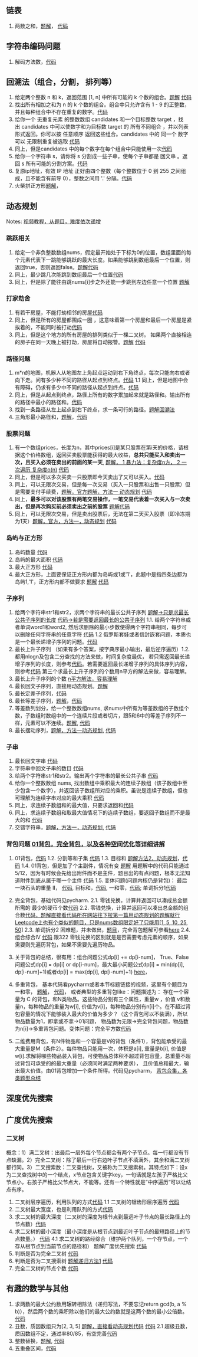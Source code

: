 ## 链表
1. 两数之和，[题解](https://leetcode-cn.com/problems/add-two-numbers/solution/liang-shu-xiang-jia-by-leetcode-solution/)， [代码 ](https://leetcode-cn.com/problems/add-two-numbers/submissions/)

## 字符串编码问题
1. 解码方法数，[代码](https://leetcode-cn.com/problems/decode-ways/)

## 回溯法（组合，分割， 排列等）
1. 给定两个整数 n 和 k，返回范围 [1, n] 中所有可能的 k 个数的组合。[题解](https://programmercarl.com/0077.%E7%BB%84%E5%90%88.html#%E5%9B%9E%E6%BA%AF%E6%B3%95%E4%B8%89%E9%83%A8%E6%9B%B2) [代码](https://leetcode-cn.com/problems/combinations/)
2. 找出所有相加之和为 n 的 k 个数的组合。组合中只允许含有 1 - 9 的正整数，并且每种组合中不存在重复的数字。[代码](https://leetcode-cn.com/problems/combination-sum-iii/)
3. 给你一个 无重复元素 的整数数组 candidates 和一个目标整数 target ，找出 candidates 中可以使数字和为目标数 target 的 所有不同组合 ，并以列表形式返回。你可以按 任意顺序 返回这些组合。candidates 中的 同一个 数字可以 无限制重复被选取 [代码](https://leetcode-cn.com/problems/combination-sum/)
4. 同上，但是candidates 中的每个数字在每个组合中只能使用一次[代码](https://leetcode-cn.com/problems/combination-sum-ii/)
5. 给你一个字符串 s，请你将 s 分割成一些子串，使每个子串都是 回文串 。返回 s 所有可能的分割方案。[代码](https://leetcode-cn.com/problems/palindrome-partitioning/)
6. 复原ip地址，有效 IP 地址 正好由四个整数（每个整数位于 0 到 255 之间组成，且不能含有前导 0），整数之间用 '.' 分隔。[代码](https://leetcode-cn.com/problems/restore-ip-addresses/)
7. 火柴拼正方形[题解](https://leetcode-cn.com/problems/matchsticks-to-square/solution/hui-su-suan-fa-jie-jue-ji-you-hua-chao-g-9iyl/)，
## 动态规划
Notes: [视频教程，从题目，难度依次递增](https://www.bilibili.com/video/BV178411H7hV/?spm_id_from=333.337.search-card.all.click&vd_source=7adf0cda936c36eebd7645a34ff0bcb8)
### 跳跃相关
1. 给定一个非负整数数组nums，假定最开始处于下标为0的位置，数组里面的每个元素代表下一跳能够跳跃的最大长度。如果能够跳到数组最后一个位置，则返回true，否则返回false。[题解](https://leetcode.cn/problems/jump-game/solution/tiao-yue-you-xi-by-leetcode-solution/)[代码](https://www.nowcoder.com/profile/850501027/codeBookDetail?submissionId=123384576)
2. 同上，最少跳几次能跳到数组最后一个位置[代码](https://www.nowcoder.com/profile/850501027/codeBookDetail?submissionId=123433063)
3. 同上，但是除了能往由跳nums[i]步之外还能一步跳到左边任意一个位置 [题解](https://leetcode-cn.com/problems/zui-xiao-tiao-yue-ci-shu/solution/zui-xiao-tiao-yue-ci-shu-by-leetcode-solution/)
### 打家劫舍
1. 有若干房屋，不能打劫相邻的房屋[代码](https://leetcode-cn.com/problems/house-robber/)
2. 同上，但是所有的房屋都围成一圈 ，这意味着第一个房屋和最后一个房屋是紧挨着的，不能同时被打劫[代码](https://leetcode-cn.com/problems/house-robber-ii/submissions/)
3. 同上，但是这个地方的所有房屋的排列类似于一棵二叉树。 如果两个直接相连的房子在同一天晚上被打劫，房屋将自动报警。[题解](https://programmercarl.com/0337.%E6%89%93%E5%AE%B6%E5%8A%AB%E8%88%8DIII.html#%E5%85%B6%E4%BB%96%E8%AF%AD%E8%A8%80%E7%89%88%E6%9C%AC) [代码](https://leetcode-cn.com/problems/house-robber-iii/submissions/)

### 路径问题
1. m*n的地图，机器人从地图左上角起点运动到右下角终点，每次只能向右或者向下走。问有多少种不同的路径从起点到终点。[代码](https://www.nowcoder.com/profile/850501027/codeBookDetail?submissionId=122424211)
1.1 同上，但是地图中会有障碍，仍求有多少中不同的路径从起点到终点。[代码](https://leetcode-cn.com/problems/unique-paths-ii/submissions/)
2. 同上，但是从起点到终点，路径上所有的数字累加起来就是路径和。输出所有的路径中最小的路径和。[代码](https://www.nowcoder.com/profile/850501027/codeBookDetail?submissionId=122617184)
3. 找到一条路径从左上起点到右下终点，求一条可行的路径。[题解回溯法](https://leetcode-cn.com/problems/robot-in-a-grid-lcci/solution/hui-su-mi-lu-de-ji-qi-ren-python-by-yuer-fcne/)
4. 三角形最小路径和，[题解](https://leetcode-cn.com/problems/triangle/solution/san-jiao-xing-zui-xiao-lu-jing-he-by-leetcode-solu/)，[代码](https://leetcode-cn.com/problems/triangle/submissions/)
### 股票问题
1. 有一个数组prices，长度为n，其中prices[i]是某只股票在第i天的价格，请根据这个价格数组，返回买卖股票能获得的最大收益，**总共只能买入和卖出一次，且买入必须在卖出的前面的某一天**, [题解， 1 暴力法：复杂度n方， 2 一次遍历 复杂度o(n)](https://leetcode-cn.com/problems/gu-piao-de-zui-da-li-run-lcof/solution/gu-piao-de-zui-da-li-run-by-leetcode-sol-0l1g/) [代码](https://leetcode-cn.com/problems/gu-piao-de-zui-da-li-run-lcof/submissions/)
2. 同上，但是可以多次买卖一只股票即今天卖出了又可以买入。[代码](https://leetcode-cn.com/problems/best-time-to-buy-and-sell-stock-ii/)
3. 同上，可以无限次交易，但是每一次交易（买入一只股票和出售一只股票）但是需要支付手续费，[题解，官方题解，方法一 动态规划](https://leetcode-cn.com/problems/best-time-to-buy-and-sell-stock-with-transaction-fee/solution/mai-mai-gu-piao-de-zui-jia-shi-ji-han-sh-rzlz/) [代码](https://leetcode-cn.com/problems/best-time-to-buy-and-sell-stock-with-transaction-fee/)
5. 同上，**最多可以对该股票有两笔交易操作，一笔交易代表着一次买入与一次卖出，但是再次购买前必须卖出之前的股票** [题解代码](https://www.nowcoder.com/profile/850501027/codeBookDetail?submissionId=125522718)
6. 同上，可以无限次交易，但是卖出股票后，无法在第二天买入股票（即冷冻期为1天）[题解，官方，方法一，动态规划](https://leetcode-cn.com/problems/best-time-to-buy-and-sell-stock-with-cooldown/solution/zui-jia-mai-mai-gu-piao-shi-ji-han-leng-dong-qi-4/) [代码](https://leetcode-cn.com/problems/best-time-to-buy-and-sell-stock-with-cooldown/submissions/)

### 岛屿与正方形
1. 岛屿数量 [代码](https://leetcode-cn.com/problems/number-of-islands/)
2. 岛屿的最大面积 [代码](https://leetcode-cn.com/problems/max-area-of-island/)
3. 最大正方形 [代码](https://leetcode-cn.com/problems/maximal-square/)
4. 最大正方形，上面要保证正方形内都为岛屿或1或'1'，此题中是指四条边都为岛屿1,'1'，正方形内部不做要求 [题解](https://leetcode-cn.com/problems/largest-1-bordered-square/solution/shu-ju-jie-gou-he-suan-fa-zui-da-de-yi-1-8l94/) [代码](https://leetcode-cn.com/problems/largest-1-bordered-square/submissions/)

### 子序列
1. 给两个字符串str1和str2，求两个字符串的最长公共子序列  [题解->只是求最长公共子序列的长度](https://leetcode-cn.com/problems/longest-common-subsequence/solution/zui-chang-gong-gong-zi-xu-lie-by-leetcod-y7u0/) [代码->若是需要返回最长的公共子序列](https://www.nowcoder.com/profile/850501027/codeBookDetail?submissionId=125364768)
1.1. 给两个字符串或者单词word1和word2, 然后求删除的最小步数使得两个字符串相同，每步可以删除任何字符串的任意字符 [代码](https://leetcode-cn.com/problems/delete-operation-for-two-strings/) 1.2 俄罗斯套娃或者信封嵌套问题，本质也是一个最长递增子序列的问题。[代码](https://leetcode-cn.com/problems/russian-doll-envelopes/submissions/)
2. 最长上升子序列 （如果有多个答案，按字典序最小输出，最后逆序遍历）1.2.都用nlogn及包含二分查找的方法来做，时间复杂度最优， 若只需返回最长递增子序列的长度，则参考[代码](https://leetcode-cn.com/problems/longest-increasing-subsequence/)。若需要返回最长递增子序列的具体序列内容，则参考[代码](https://www.nowcoder.com/profile/850501027/codeBookDetail?submissionId=122814242) 第三个求最长上升子序列的个数用n平方的解法来做，容易理解。
3. 最长上升子序列的个数
[n平方解法，容易理解](https://leetcode-cn.com/problems/number-of-longest-increasing-subsequence/solution/zui-chang-di-zeng-zi-xu-lie-de-ge-shu-by-w12f/)
4. 最长回文子序列，直接用动态规划。[题解](https://leetcode-cn.com/problems/longest-palindromic-subsequence/solution/zui-chang-hui-wen-zi-xu-lie-by-leetcode-hcjqp/)
5. 最长定差子序列，[代码](https://leetcode-cn.com/problems/longest-arithmetic-subsequence-of-given-difference/submissions/)
6. 最长等差子序列，[题解](https://leetcode-cn.com/problems/longest-arithmetic-subsequence/solution/java-dong-tai-gui-hua-by-merickbao-2-xij9/)，[代码](https://leetcode-cn.com/problems/longest-arithmetic-subsequence/submissions/)
7. 等差数列划分，给一个整数数组nums, 求nums中所有为等差数组的子数组个数，子数组时数组中的一个连续片段或者切片，跟5和6中的等差子序列不一样，元素可以不连续。[题解](https://leetcode-cn.com/problems/arithmetic-slices/solution/413-deng-chai-shu-lie-hua-fen-ii-python-48ahn/), [代码](https://leetcode-cn.com/problems/arithmetic-slices/submissions/)
8. 最长摆动序列，[题解，方法一动态规划](https://leetcode-cn.com/problems/wiggle-subsequence/solution/bai-dong-xu-lie-by-leetcode-solution-yh2m/), [代码](https://leetcode-cn.com/problems/wiggle-subsequence/submissions/)

### 子串
1. 最长回文字串 [代码](https://leetcode-cn.com/submissions/detail/242087686/)
2. 字符串中回文子串的数目 [代码](https://leetcode-cn.com/problems/palindromic-substrings/submissions/)
3. 给两个字符串str1和str2。输出两个字符串的最长公共子串 [代码](https://leetcode-cn.com/problems/maximum-length-of-repeated-subarray/submissions/)
4. 给你一个整数数组 nums, 找出数组中乘积最大的连续子数组（该子数组中至少包含一个数字），并返回该子数组所对应的乘积。虽说是连续子数组，但也可理解为连续字串对应的最大乘积 [代码](https://leetcode-cn.com/problems/maximum-product-subarray/submissions/)
5. 同上，求连续子数组和的最大值，只要求返回和[代码](https://www.nowcoder.com/profile/850501027/codeBookDetail?submissionId=122423021)
6. 同上，求连续子数组和取最大值情况下的连续子数组，要返回子数组而不是最大的和 [代码](https://www.nowcoder.com/profile/850501027/codeBookDetail?submissionId=123357490)
7. 交错字符串，[题解，方法一，动态规划](https://leetcode-cn.com/problems/interleaving-string/solution/jiao-cuo-zi-fu-chuan-by-leetcode-solution/), [代码](https://leetcode-cn.com/problems/interleaving-string/submissions/)

### 背包问题 [01背包，完全背包，以及各种空间优化等详细讲解](https://www.bilibili.com/video/BV1C7411K79w)
1. 01背包，[代码](https://www.nowcoder.com/profile/850501027/codeBookDetail?submissionId=126052389) 
1.2. 分割等和子集 [代码](https://leetcode-cn.com/problems/partition-equal-subset-sum/submissions/)
1.3. 目标和 [题解方法2，动态规划](https://leetcode-cn.com/problems/target-sum/solution/mu-biao-he-by-leetcode-solution-o0cp/)，[代码](https://leetcode-cn.com/problems/target-sum/submissions/)
1.4. 01背包，但是加了个主副件，情况有变 [题解](https://blog.nowcoder.net/n/82b5f014a8654c8b8dbff4fe4fa727bd?f=comment) 用题解中的代码只能通过5/12，因为有时候会先给出附件而不是主件，题目出的有点问题，根本无法知道附件到底从属于哪一个主件 [代码](https://www.nowcoder.com/profile/850501027/codeBookDetail?submissionId=125795479)
1.5. 变体问题(问题内核仍是背包)： 最后一块石头的重量 II， [代码](https://leetcode.cn/problems/last-stone-weight-ii/description/), 目标和，[代码](https://leetcode.cn/problems/target-sum/description/), 一和零，[代码](https://leetcode.cn/problems/ones-and-zeroes/submissions/625970269/); 单词拆分1[代码](https://leetcode.cn/problems/word-break/description/)
3. 完全背包，基础代码见pycharm. 
2.1. 零钱兑换，计算并返回可以凑成总金额所需的 最少的硬币个数[代码](https://leetcode-cn.com/problems/coin-change/)
2.2. 零钱兑换，计算并返回可以凑出总金额的组合数[代码，题解直接看代码所在网站往下拉第一篇用动态规划的题解就行](https://www.nowcoder.com/profile/850501027/codeBookDetail?submissionId=123422982) [Leetcode上也有个类似的题目，只是nums数组限定好了只能用[1, 5, 10, 25, 50]](https://leetcode-cn.com/problems/coin-lcci/submissions/)
2.3. 单词拆分2 困难题，并未做出，[题目](https://leetcode-cn.com/problems/word-break-ii/)，完全背包题解可参看[here](https://www.yanxishe.com/columnDetail/25918)
2.4. 组合综合Ⅳ [代码](https://leetcode-cn.com/problems/combination-sum-iv/submissions/) 跟322 零钱兑换的区别就是是否需要考虑元素的顺序，如果需要则先遍历背包，如果不需要先遍历物品。
4. 关于背包的总结，很有用：组合问题公式dp[i] += dp[i-num]，
True、False问题公式dp[i] = dp[i] or dp[i-num]，最大最小问题公式dp[i] = min(dp[i], dp[i-num]+1)或者dp[i] = max(dp[i], dp[i-num]+1) [here](https://leetcode-cn.com/problems/combination-sum-iv/solution/xi-wang-yong-yi-chong-gui-lu-gao-ding-bei-bao-wen-/)， 

5. 多重背包， 基本代码看pycharm或者本节标题链接的视频，这里有个题目为一和零， [题解](https://blog.csdn.net/destiny_balabala/article/details/104167087)， [代码](https://leetcode-cn.com/problems/ones-and-zeroes/submissions/)， 或者典型的多重背包like：问题描述为： 存在一个容量为 C 的背包，和N类物品。这些物品分别有三个属性，重量w ，价值 v和数量n，每种物品的重量为w[i], 价值为v[i]，每种物品分别有n[i]个。在不超过背包容量的情况下能够装入最大的价值为多少？（这个背包可以不装满），所以物品数量为1，即拿或不拿->01问题， 物品数为无限->完全背包问题，物品数为n[i]->多重背包问题。变体问题：完全平方数[代码](https://leetcode.cn/problems/perfect-squares/description/)
6. 二维费用背包，有N件物品和一个容量是V的背包（条件1），背包能承受的最大重量是M（条件2）。每件物品只能用一次，体积是a[i], 重量是b[i], 价值是w[i].求解将哪些物品装入背包，可使物品总体积不超过背包容量，总重量不超过背包可承受的的最大重量（必须同时满足两种要求）， 且价值总和最大，输出最大价值。由01背包增加一个条件所得。代码见pycharm， [背包合集，各类题型总结](https://www.yanxishe.com/columnDetail/25918)
## 深度优先搜索
## 广度优先搜索
### 二叉树
概念：1）满二叉树：出最后一层外每个节点都会有两个子节点。每一行都没有节点缺漏。2）完全二叉树：除了最后一行右边叶子节点不填满外，其余和满二叉树都行同。3）二叉搜索数：二叉查找树，又被称为二叉搜索树。其特点如下：设x为二叉查找树中的一个结点，x节点包含关键字key，一句话就是左孩子严格比父节点小，右孩子严格比父节点大，不能等。还有一个特性就是”中序遍历“可以让结点有序。
1. 二叉树层序遍历，利用队列的方式[代码](https://leetcode-cn.com/problems/binary-tree-level-order-traversal-ii/submissions/)
1.1 二叉树的锯齿形层序遍历 [代码](https://leetcode-cn.com/problems/binary-tree-zigzag-level-order-traversal/)
2. 二叉树最大宽度，也是利用队列的方式[代码](https://www.nowcoder.com/profile/850501027/codeBookDetail?submissionId=123428252) 
5. 求二叉树的最大深度（二叉树的深度为根节点到最远叶子节点的最长路径上的节点数）[代码](https://leetcode-cn.com/problems/maximum-depth-of-binary-tree/)
4. 求二叉树的最小深度（最小深度是从根节点到最近叶子节点的最短路径上的节点数量。） [代码](https://leetcode-cn.com/problems/minimum-depth-of-binary-tree/submissions/)
4.1 求二叉树的路经综合（维护两个队列，一个存节点，一个存从根节点到当前节点的路径和） 题解广度优先搜索 [代码](https://leetcode-cn.com/problems/path-sum/solution/lu-jing-zong-he-by-leetcode-solution/)
3. 判断是否为完全二叉树 [代码](https://leetcode-cn.com/problems/check-completeness-of-a-binary-tree/submissions/)
4. 判断是否为二叉搜索树 [题解递归方法1](https://leetcode-cn.com/problems/validate-binary-search-tree/solution/yan-zheng-er-cha-sou-suo-shu-by-leetcode-solution/) [代码](https://leetcode-cn.com/problems/validate-binary-search-tree/)
5. 完全二叉树的节点个数 [代码](https://leetcode-cn.com/problems/count-complete-tree-nodes/)

## 有趣的数学与其他
1. 求两数的最大公约数用辗转相除法（递归写法，不要忘记return gcd(b, a % b)），然后两个数的乘积除以他们的最大公约数就是这两个数的最小公倍数。[代码](https://www.nowcoder.com/profile/850501027/codeBookDetail?submissionId=125913628)
2. 丑数，质因数组只为[2, 3, 5] [题解，直接看动态规划代码](https://leetcode-cn.com/problems/ugly-number-ii/solution/chou-shu-ii-by-leetcode-solution-uoqd/) [代码](https://leetcode-cn.com/problems/ugly-number-ii/submissions/) 2.1 超级丑数，质因数组不定，通过率80/85，有空完善[代码](https://leetcode-cn.com/problems/super-ugly-number/submissions/)
3. 整数替换，[题解](https://leetcode-cn.com/problems/integer-replacement/solution/zheng-shu-ti-huan-by-leetcode-solution-swef/), [代码](https://leetcode-cn.com/problems/integer-replacement/)
4. 五重叠区间，[代码](https://leetcode-cn.com/problems/non-overlapping-intervals/submissions/)
